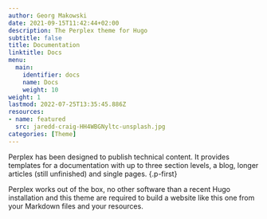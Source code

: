 ```yaml
---
author: Georg Makowski
date: 2021-09-15T11:42:44+02:00
description: The Perplex theme for Hugo
subtitle: false
title: Documentation
linktitle: Docs
menu:
  main:
    identifier: docs
    name: Docs
    weight: 10
weight: 1
lastmod: 2022-07-25T13:35:45.886Z
resources:
- name: featured
  src: jaredd-craig-HH4WBGNyltc-unsplash.jpg
categories: [Theme]
---
```



Perplex has been designed to publish technical content. It provides templates for a documentation with up to three section levels, a blog, longer articles (still unfinished) and single pages.
{.p-first} <!--more-->

Perplex works out of the box, no other software than a recent Hugo installation and this theme are required to build a website like this one from your Markdown files and your resources.
